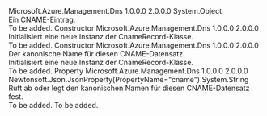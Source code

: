 <Type Name="CnameRecord" FullName="Microsoft.Azure.Management.Dns.Models.CnameRecord">
  <TypeSignature Language="C#" Value="public class CnameRecord" />
  <TypeSignature Language="ILAsm" Value=".class public auto ansi beforefieldinit CnameRecord extends System.Object" />
  <TypeSignature Language="DocId" Value="T:Microsoft.Azure.Management.Dns.Models.CnameRecord" />
  <TypeSignature Language="VB.NET" Value="Public Class CnameRecord" />
  <TypeSignature Language="F#" Value="type CnameRecord = class" />
  <AssemblyInfo>
    <AssemblyName>Microsoft.Azure.Management.Dns</AssemblyName>
    <AssemblyVersion>1.0.0.0</AssemblyVersion>
    <AssemblyVersion>2.0.0.0</AssemblyVersion>
  </AssemblyInfo>
  <Base>
    <BaseTypeName>System.Object</BaseTypeName>
  </Base>
  <Interfaces />
  <Docs>
    <summary>
            Ein CNAME-Eintrag.
            </summary>
    <remarks>To be added.</remarks>
  </Docs>
  <Members>
    <Member MemberName=".ctor">
      <MemberSignature Language="C#" Value="public CnameRecord ();" />
      <MemberSignature Language="ILAsm" Value=".method public hidebysig specialname rtspecialname instance void .ctor() cil managed" />
      <MemberSignature Language="DocId" Value="M:Microsoft.Azure.Management.Dns.Models.CnameRecord.#ctor" />
      <MemberSignature Language="VB.NET" Value="Public Sub New ()" />
      <MemberType>Constructor</MemberType>
      <AssemblyInfo>
        <AssemblyName>Microsoft.Azure.Management.Dns</AssemblyName>
        <AssemblyVersion>1.0.0.0</AssemblyVersion>
        <AssemblyVersion>2.0.0.0</AssemblyVersion>
      </AssemblyInfo>
      <Parameters />
      <Docs>
        <summary>
            Initialisiert eine neue Instanz der CnameRecord-Klasse.
            </summary>
        <remarks>To be added.</remarks>
      </Docs>
    </Member>
    <Member MemberName=".ctor">
      <MemberSignature Language="C#" Value="public CnameRecord (string cname = null);" />
      <MemberSignature Language="ILAsm" Value=".method public hidebysig specialname rtspecialname instance void .ctor(string cname) cil managed" />
      <MemberSignature Language="DocId" Value="M:Microsoft.Azure.Management.Dns.Models.CnameRecord.#ctor(System.String)" />
      <MemberSignature Language="VB.NET" Value="Public Sub New (Optional cname As String = null)" />
      <MemberSignature Language="F#" Value="new Microsoft.Azure.Management.Dns.Models.CnameRecord : string -&gt; Microsoft.Azure.Management.Dns.Models.CnameRecord" Usage="new Microsoft.Azure.Management.Dns.Models.CnameRecord cname" />
      <MemberType>Constructor</MemberType>
      <AssemblyInfo>
        <AssemblyName>Microsoft.Azure.Management.Dns</AssemblyName>
        <AssemblyVersion>1.0.0.0</AssemblyVersion>
        <AssemblyVersion>2.0.0.0</AssemblyVersion>
      </AssemblyInfo>
      <Parameters>
        <Parameter Name="cname" Type="System.String" />
      </Parameters>
      <Docs>
        <param name="cname">Der kanonische Name für diesen CNAME-Datensatz.</param>
        <summary>
            Initialisiert eine neue Instanz der CnameRecord-Klasse.
            </summary>
        <remarks>To be added.</remarks>
      </Docs>
    </Member>
    <Member MemberName="Cname">
      <MemberSignature Language="C#" Value="public string Cname { get; set; }" />
      <MemberSignature Language="ILAsm" Value=".property instance string Cname" />
      <MemberSignature Language="DocId" Value="P:Microsoft.Azure.Management.Dns.Models.CnameRecord.Cname" />
      <MemberSignature Language="VB.NET" Value="Public Property Cname As String" />
      <MemberSignature Language="F#" Value="member this.Cname : string with get, set" Usage="Microsoft.Azure.Management.Dns.Models.CnameRecord.Cname" />
      <MemberType>Property</MemberType>
      <AssemblyInfo>
        <AssemblyName>Microsoft.Azure.Management.Dns</AssemblyName>
        <AssemblyVersion>1.0.0.0</AssemblyVersion>
        <AssemblyVersion>2.0.0.0</AssemblyVersion>
      </AssemblyInfo>
      <Attributes>
        <Attribute>
          <AttributeName>Newtonsoft.Json.JsonProperty(PropertyName="cname")</AttributeName>
        </Attribute>
      </Attributes>
      <ReturnValue>
        <ReturnType>System.String</ReturnType>
      </ReturnValue>
      <Docs>
        <summary>
            Ruft ab oder legt den kanonischen Namen für diesen CNAME-Datensatz fest.
            </summary>
        <value>To be added.</value>
        <remarks>To be added.</remarks>
      </Docs>
    </Member>
  </Members>
</Type>